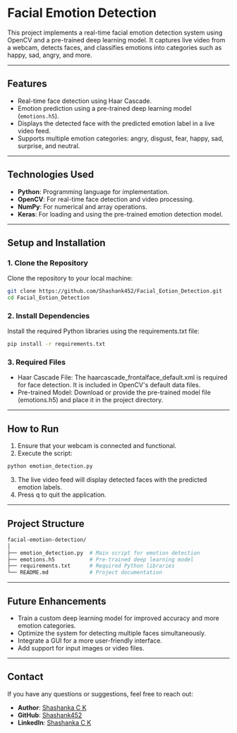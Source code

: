 # **Facial Emotion Detection**

This project implements a real-time facial emotion detection system using OpenCV and a pre-trained deep learning model. It captures live video from a webcam, detects faces, and classifies emotions into categories such as happy, sad, angry, and more.

---

## **Features**
- Real-time face detection using Haar Cascade.
- Emotion prediction using a pre-trained deep learning model (`emotions.h5`).
- Displays the detected face with the predicted emotion label in a live video feed.
- Supports multiple emotion categories: angry, disgust, fear, happy, sad, surprise, and neutral.

---

## **Technologies Used**
- **Python**: Programming language for implementation.
- **OpenCV**: For real-time face detection and video processing.
- **NumPy**: For numerical and array operations.
- **Keras**: For loading and using the pre-trained emotion detection model.

---

## **Setup and Installation**

### **1. Clone the Repository**
Clone the repository to your local machine:
```bash
git clone https://github.com/Shashank452/Facial_Eotion_Detection.git
cd Facial_Eotion_Detection
```
### **2. Install Dependencies**
Install the required Python libraries using the requirements.txt file:
```bash
pip install -r requirements.txt
```
### **3. Required Files**
- Haar Cascade File: The haarcascade_frontalface_default.xml is required for face detection. It is included in OpenCV's default data files.
- Pre-trained Model: Download or provide the pre-trained model file (emotions.h5) and place it in the project directory.

---

## **How to Run**
1. Ensure that your webcam is connected and functional.
2. Execute the script:
```bash
python emotion_detection.py
```
3. The live video feed will display detected faces with the predicted emotion labels.
4. Press q to quit the application.

---

## **Project Structure**
```bash
facial-emotion-detection/
│
├── emotion_detection.py  # Main script for emotion detection
├── emotions.h5           # Pre-trained deep learning model
├── requirements.txt      # Required Python libraries
└── README.md             # Project documentation
```

---

## **Future Enhancements**
- Train a custom deep learning model for improved accuracy and more emotion categories.
- Optimize the system for detecting multiple faces simultaneously.
- Integrate a GUI for a more user-friendly interface.
- Add support for input images or video files.

---

## **Contact**
If you have any questions or suggestions, feel free to reach out:
- **Author**: [Shashanka C K](mailto:shashankcks2002@gmail.com)  
- **GitHub**: [Shashank452](https://github.com/Shashank452)  
- **LinkedIn**: [Shashanka C K](https://www.linkedin.com/in/shashanka-c-k)
